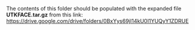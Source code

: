 The contents of this folder should be populated with the expanded file **UTKFACE.tar.gz** from this link: https://drive.google.com/drive/folders/0BxYys69jI14kU0I1YUQyY1ZDRUE
